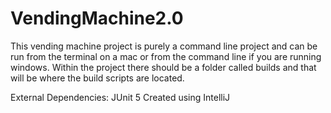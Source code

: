 # VendingMachine2.0

This vending machine project is purely a command line project and can be run from the terminal on a mac or from the command line if you are running windows. Within the project there should be a folder called builds and that will be where the build scripts are located.

External Dependencies: JUnit 5
Created using IntelliJ

